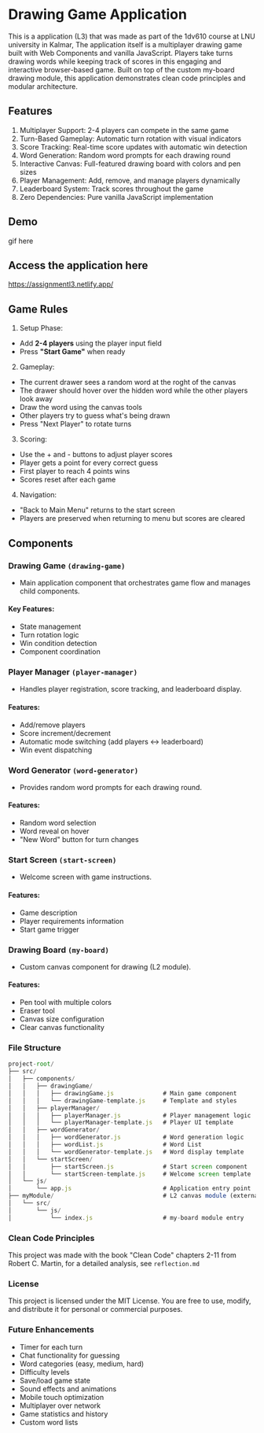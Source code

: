 # Drawing Game Application
This is a application (L3) that was made as part of the 1dv610 course at LNU university in Kalmar, The application itself is a multiplayer drawing game built with Web Components and vanilla JavaScript. Players take turns drawing words while keeping track of scores in this engaging and interactive browser-based game. Built on top of the custom my-board drawing module, this application demonstrates clean code principles and modular architecture.

## Features

1. Multiplayer Support: 2-4 players can compete in the same game
2. Turn-Based Gameplay: Automatic turn rotation with visual indicators
3. Score Tracking: Real-time score updates with automatic win detection
4. Word Generation: Random word prompts for each drawing round
5. Interactive Canvas: Full-featured drawing board with colors and pen sizes
6. Player Management: Add, remove, and manage players dynamically
7. Leaderboard System: Track scores throughout the game
8. Zero Dependencies: Pure vanilla JavaScript implementation

## Demo

gif here

## Access the application here
https://assignmentl3.netlify.app/

## Game Rules

1. Setup Phase:
- Add **2-4 players** using the player input field
- Press **"Start Game"** when ready

2. Gameplay:
- The current drawer sees a random word at the roght of the canvas
- The drawer should hover over the hidden word while the other players look away
- Draw the word using the canvas tools
- Other players try to guess what's being drawn
- Press "Next Player" to rotate turns

3. Scoring:
- Use the + and - buttons to adjust player scores
- Player gets a point for every correct guess
- First player to reach 4 points wins
- Scores reset after each game

4. Navigation:
- "Back to Main Menu" returns to the start screen
- Players are preserved when returning to menu but scores are cleared

## Components
### Drawing Game `(drawing-game)`
- Main application component that orchestrates game flow and manages child components.

#### Key Features:
- State management
- Turn rotation logic
- Win condition detection
- Component coordination

### Player Manager `(player-manager)`
- Handles player registration, score tracking, and leaderboard display.

#### Features:
- Add/remove players
- Score increment/decrement
- Automatic mode switching (add players ↔ leaderboard)
- Win event dispatching

### Word Generator `(word-generator)`
- Provides random word prompts for each drawing round.

#### Features:
- Random word selection
- Word reveal on hover
- "New Word" button for turn changes

### Start Screen `(start-screen)`
- Welcome screen with game instructions.

#### Features:
- Game description
- Player requirements information
- Start game trigger

### Drawing Board `(my-board)`
- Custom canvas component for drawing (L2 module).

#### Features:
- Pen tool with multiple colors
- Eraser tool
- Canvas size configuration
- Clear canvas functionality


### File Structure

```js
project-root/
├── src/
│   ├── components/
│   │   ├── drawingGame/
│   │   │   ├── drawingGame.js              # Main game component
│   │   │   └── drawingGame-template.js     # Template and styles
│   │   ├── playerManager/
│   │   │   ├── playerManager.js            # Player management logic
│   │   │   └── playerManager-template.js   # Player UI template
│   │   ├── wordGenerator/
│   │   │   ├── wordGenerator.js            # Word generation logic
│   │   │   ├── wordList.js                 # Word List
│   │   │   └── wordGenerator-template.js   # Word display template
│   │   └── startScreen/
│   │       ├── startScreen.js              # Start screen component
│   │       └── startScreen-template.js     # Welcome screen template
│   └── js/
│       └── app.js                          # Application entry point
├── myModule/                               # L2 canvas module (external)
│   └── src/
│       └── js/
│           └── index.js                    # my-board module entry
```

### Clean Code Principles
This project was made with  the book "Clean Code" chapters 2-11 from Robert C. Martin, for a detailed analysis, see `reflection.md`

### License
This project is licensed under the MIT License. You are free to use, modify, and distribute it for personal or commercial purposes.

### Future Enhancements
- Timer for each turn
- Chat functionality for guessing
- Word categories (easy, medium, hard)
- Difficulty levels
- Save/load game state
- Sound effects and animations
- Mobile touch optimization
- Multiplayer over network
- Game statistics and history
- Custom word lists

